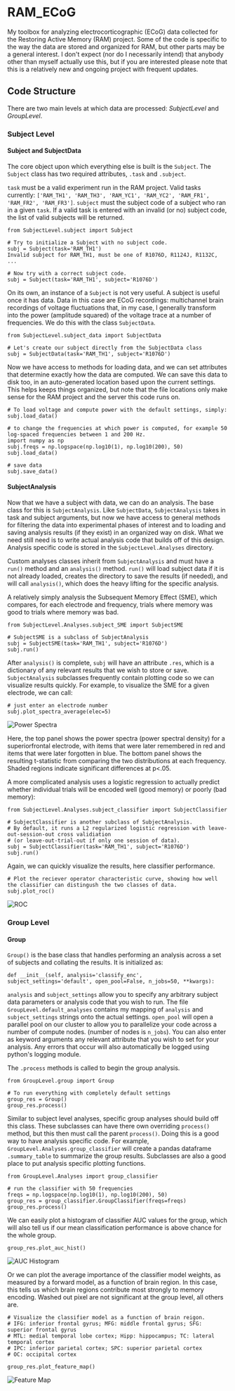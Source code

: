 # RAM_ECoG

My toolbox for analyzing electrocorticographic (ECoG) data collected for the Restoring Active Memory (RAM) project. Some of the code is specific to the way the data are stored and organized for RAM, but other parts may be a general interest. I don't expect (nor do I necessarily intend) that anybody other than myself actually use this, but if you are interested please note that this is a relatively new and ongoing project with frequent updates.

## Code Structure

There are two main levels at which data are processed: *SubjectLevel* and *GroupLevel*.

### Subject Level

#### Subject and SubjectData
The core object upon which everything else is built is the `Subject`. The `Subject` class has two required attributes, `.task` and `.subject`.

`task` must be a valid experiment run in the RAM project. Valid tasks currently: `['RAM_TH1', 'RAM_TH3', 'RAM_YC1', 'RAM_YC2', 'RAM_FR1', 'RAM_FR2', 'RAM_FR3']`. `subject` must the subject code of a subject who ran in a given `task`. If a valid task is entered with an invalid (or no) subject code, the list of valid subjects will be returned.

```
from SubjectLevel.subject import Subject

# Try to initialize a Subject with no subject code.
subj = Subject(task='RAM_TH1')
Invalid subject for RAM_TH1, must be one of R1076D, R1124J, R1132C, ...

# Now try with a correct subject code.
subj = Subject(task='RAM_TH1', subject='R1076D')
```

On its own, an instance of a `Subject` is not very useful. A subject is useful once it has data. Data in this case are ECoG recordings: multichannel brain recordings of voltage fluctuations that, in my case, I generally transform into the power (amplitude squared) of the voltage trace at a number of frequencies. We do this with the class ``SubjectData``.

```
from SubjectLevel.subject_data import SubjectData

# Let's create our subject directly from the SubjectData class
subj = SubjectData(task='RAM_TH1', subject='R1076D')
```

Now we have access to methods for loading data, and we can set attributes that determine exactly how the data are computed. We can save this data to disk too, in an auto-generated location based upon the current settings. This helps keeps things organized, but note that the file locations only make sense for the RAM project and the server this code runs on.
```
# To load voltage and compute power with the default settings, simply:
subj.load_data()

# to change the frequencies at which power is computed, for example 50 log-spaced frequencies between 1 and 200 Hz.
import numpy as np
subj.freqs = np.logspace(np.log10(1), np.log10(200), 50)
subj.load_data()

# save data
subj.save_data()
```

#### SubjectAnalysis
Now that we have a subject with data, we can do an analysis. The base class for this is ``SubjectAnalysis``. Like ``SubjectData``, ``SubjectAnalysis`` takes in task and subject arguments, but now we have access to general methods for filtering the data into experimental phases of interest and to loading and saving analysis results (if they exist) in an organized way on disk. What we need still need is to write actual analysis code that builds off of this design. Analysis specific code is stored in the  ``SubjectLevel.Analyses`` directory.

Custom analyses classes inherit from ``SubjectAnalysis`` and must have a ``run()`` method and an ``analysis()`` method. ``run()`` will load subject data if it is not already loaded, creates the directory to save the results (if needed), and will call ``analysis()``, which does the heavy lifting for the specific analysis.

A relatively simply analysis the Subsequent Memory Effect (SME), which compares, for each electrode and frequency, trials where memory was good to trials where memory was bad.

```
from SubjectLevel.Analyses.subject_SME import SubjectSME

# SubjectSME is a subclass of SubjectAnalysis
subj = SubjectSME(task='RAM_TH1', subject='R1076D')
subj.run()
```

After ``analysis()`` is complete, ``subj`` will have an attribute ``.res``, which is a dictionary of any relevant results that we wish to store or save. ``SubjectAnalysis`` subclasses frequently contain plotting code so we can visualize results quickly. For example, to visualize the SME for a given electrode, we can call:

```
# just enter an electrode number
subj.plot_spectra_average(elec=5)
```

![Power Spectra](images/example_power_spect.png?raw=true)

Here, the top panel shows the power spectra (power spectral density) for a superiorfrontal electrode, with items that were later remembered in red and items that were later forgotten in blue. The bottom panel shows the resulting t-statistic from comparing the two distributions at each frequency. Shaded regions indicate significant differences at p<.05.

A more complicated analysis uses a logistic regression to actually predict whether individual trials will be encoded well (good memory) or poorly (bad memory):

```
from SubjectLevel.Analyses.subject_classifier import SubjectClassifier

# SubjectClassifier is another subclass of SubjectAnalysis.
# By default, it runs a L2 regularized logistic regression with leave-out-session-out cross validiation
# (or leave-out-trial-out if only one session of data).
subj = SubjectClassifier(task='RAM_TH1', subject='R1076D')
subj.run()
```

Again, we can quickly visualize the results, here classifier performance.

```
# Plot the reciever operator characteristic curve, showing how well the classifier can distingush the two classes of data.
subj.plot_roc()
```

![ROC](images/example_roc.png?raw=true)

### Group Level

#### Group

``Group()`` is the base class that handles performing an analysis across a set of subjects and collating the results. It is initialized as:

```
def __init__(self, analysis='classify_enc', subject_settings='default', open_pool=False, n_jobs=50, **kwargs):
```

`analysis` and `subject_settings` allow you to specify any arbitrary subject data parameters or analysis code that you wish to run. The file `GroupLevel.default_analyses` contains my mapping of `analysis` and `subject_settings` strings onto the actual settings. `open_pool` will open a parallel pool on our cluster to allow you to parallelize your code across a number of compute nodes. (number of nodes is `n_jobs`). You can also enter as keyword arguments any relevant attribute that you wish to set for your analysis. Any errors that occur will also automatically be logged using python's logging module.

The `.process` methods is called to begin the group analysis.
```
from GroupLevel.group import Group

# To run everything with completely default settings
group_res = Group()
group_res.process()
```

Similar to subject level analyses, specific group analyses should build off this class. These subclasses can have there own overriding `process()` method, but this then must call the parent `process()`. Doing this is a good way to have analysis specific code. For example, `GroupLevel.Analyses.group_classifier` will create a pandas dataframe `.summary_table` to summarize the group results. Subclasses are also a good place to put analysis specific plotting functions.

```
from GroupLevel.Analyses import group_classifier

# run the classifier with 50 frequencies
freqs = np.logspace(np.log10(1), np.log10(200), 50)
group_res = group_classifier.GroupClassifier(freqs=freqs)
group_res.process()
```

We can easily plot a histogram of classifier AUC values for the group, which will also tell us if our mean classification performance is above chance for the whole group.

```
group_res.plot_auc_hist()
```

![AUC Histogram](images/example_group_auc.png?raw=true)

Or we can plot the average importance of the classifier model weights, as measured by a forward model, as a function of brain region. In this case, this tells us which brain regions contribute most strongly to memory encoding. Washed out pixel are not significant at the group level, all others are.
```
# Visualize the classifier model as a function of brain reigon.
# IFG: inferior frontal gyrus; MFG: middle frontal gyrus; SFG: superior frontal gyrus
# MTL: medial temporal lobe cortex; Hipp: hippocampus; TC: lateral temporal cortex
# IPC: inferior parietal cortex; SPC: superior parietal cortex
# OC: occipital cortex

group_res.plot_feature_map()
```
![Feature Map](images/example_feature_map.png?raw=true)